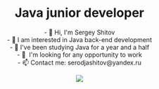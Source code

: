 <h1 align="center">Java junior developer</h1>
<p align="center">
- 👋 Hi, I'm Sergey Shitov<br>
- 👀 I am interested in Java back-end development<br>
- 🌱 I've been studying Java for a year and a half<br>
- 💞 ️ I'm looking for any opportunity to work<br>
- 📫 Contact me: serodjashitov@yandex.ru<br>
</p>
<div align="center">
<img src="https://user-images.githubusercontent.com/93596353/204898054-40a6414d-88ad-4554-931c-c5ba0785bcf6.png" />
</div>



<!---
rottenBeetle/rottenBeetle is a ✨ special ✨ repository because its `README.md` (this file) appears on your GitHub profile.
You can click the Preview link to take a look at your changes.
--->

